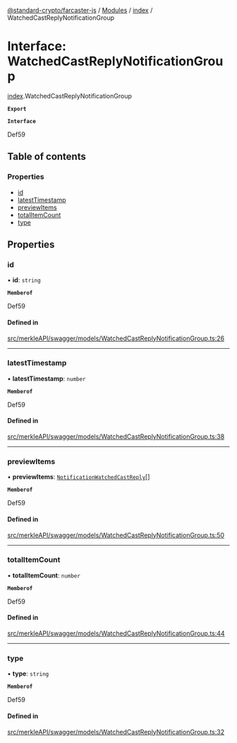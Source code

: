 [@standard-crypto/farcaster-js](../README.md) / [Modules](../modules.md) / [index](../modules/index.md) / WatchedCastReplyNotificationGroup

# Interface: WatchedCastReplyNotificationGroup

[index](../modules/index.md).WatchedCastReplyNotificationGroup

**`Export`**

**`Interface`**

Def59

## Table of contents

### Properties

- [id](index.WatchedCastReplyNotificationGroup.md#id)
- [latestTimestamp](index.WatchedCastReplyNotificationGroup.md#latesttimestamp)
- [previewItems](index.WatchedCastReplyNotificationGroup.md#previewitems)
- [totalItemCount](index.WatchedCastReplyNotificationGroup.md#totalitemcount)
- [type](index.WatchedCastReplyNotificationGroup.md#type)

## Properties

### id

• **id**: `string`

**`Memberof`**

Def59

#### Defined in

[src/merkleAPI/swagger/models/WatchedCastReplyNotificationGroup.ts:26](https://github.com/standard-crypto/farcaster-js/blob/main/src/merkleAPI/swagger/models/WatchedCastReplyNotificationGroup.ts#L26)

___

### latestTimestamp

• **latestTimestamp**: `number`

**`Memberof`**

Def59

#### Defined in

[src/merkleAPI/swagger/models/WatchedCastReplyNotificationGroup.ts:38](https://github.com/standard-crypto/farcaster-js/blob/main/src/merkleAPI/swagger/models/WatchedCastReplyNotificationGroup.ts#L38)

___

### previewItems

• **previewItems**: [`NotificationWatchedCastReply`](index.NotificationWatchedCastReply.md)[]

**`Memberof`**

Def59

#### Defined in

[src/merkleAPI/swagger/models/WatchedCastReplyNotificationGroup.ts:50](https://github.com/standard-crypto/farcaster-js/blob/main/src/merkleAPI/swagger/models/WatchedCastReplyNotificationGroup.ts#L50)

___

### totalItemCount

• **totalItemCount**: `number`

**`Memberof`**

Def59

#### Defined in

[src/merkleAPI/swagger/models/WatchedCastReplyNotificationGroup.ts:44](https://github.com/standard-crypto/farcaster-js/blob/main/src/merkleAPI/swagger/models/WatchedCastReplyNotificationGroup.ts#L44)

___

### type

• **type**: `string`

**`Memberof`**

Def59

#### Defined in

[src/merkleAPI/swagger/models/WatchedCastReplyNotificationGroup.ts:32](https://github.com/standard-crypto/farcaster-js/blob/main/src/merkleAPI/swagger/models/WatchedCastReplyNotificationGroup.ts#L32)
